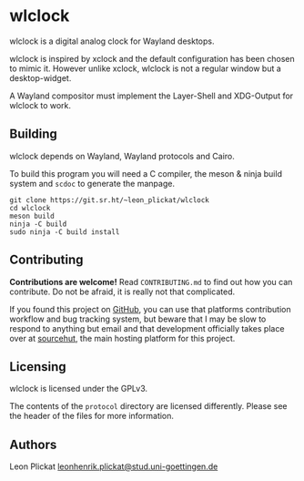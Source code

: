 # wlclock

wlclock is a digital analog clock for Wayland desktops.

wlclock is inspired by xclock and the default configuration has been chosen to
mimic it. However unlike xclock, wlclock is not a regular window but a
desktop-widget.

A Wayland compositor must implement the Layer-Shell and XDG-Output for wlclock
to work.

## Building

wlclock depends on Wayland, Wayland protocols and Cairo.

To build this program you will need a C compiler, the meson & ninja build system
and `scdoc` to generate the manpage.

    git clone https://git.sr.ht/~leon_plickat/wlclock
    cd wlclock
    meson build
    ninja -C build
    sudo ninja -C build install


## Contributing

**Contributions are welcome!** Read `CONTRIBUTING.md` to find out how you can
contribute. Do not be afraid, it is really not that complicated.

If you found this project on [GitHub](https://github.com/Leon-Plickat/wlclock),
you can use that platforms contribution workflow and bug tracking system, but
beware that I may be slow to respond to anything but email and that development
officially takes place over at [sourcehut](https://sr.ht/~leon_plickat/wlclock/),
the main hosting platform for this project.


## Licensing

wlclock is licensed under the GPLv3.

The contents of the `protocol` directory are licensed differently. Please see
the header of the files for more information.


## Authors

Leon Plickat <leonhenrik.plickat@stud.uni-goettingen.de>

